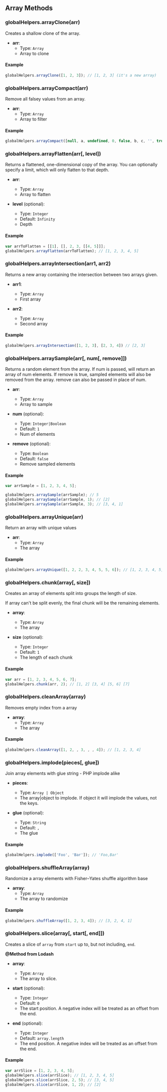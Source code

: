 ## Array Methods

### globalHelpers.arrayClone(arr)

Creates a shallow clone of the array.

- **arr**:
  - Type: `Array`
  - Array to clone

#### Example

```js
globalHelpers.arrayClone([1, 2, 3]); // [1, 2, 3] (it's a new array)
```

### globalHelpers.arrayCompact(arr)

Remove all falsey values from an array.

- **arr**:
  - Type: `Array`
  - Array to filter

#### Example

```js
globalHelpers.arrayCompact([null, a, undefined, 0, false, b, c, '', true]); // [a, b, c, true]
```

### globalHelpers.arrayFlatten(arr[, level])

Returns a flattened, one-dimensional copy of the array.
You can optionally specify a limit, which will only flatten to that depth.

- **arr**:
  - Type: `Array`
  - Array to flatten

- **level** (optional):
  - Type: `Integer`
  - Default: `Infinity`
  - Depth

#### Example

```js
var arrToFlatten = [[1], [], 2, 3, [[4, 5]]];
globalHelpers.arrayFlatten(arrToFlatten); // [1, 2, 3, 4, 5]
```

### globalHelpers.arrayIntersection(arr1, arr2)

Returns a new array containing the intersection between two arrays given.

- **arr1**:
  - Type: `Array`
  - First array

- **arr2**:
  - Type: `Array`
  - Second array

#### Example

```js
globalHelpers.arrayIntersection([1, 2, 3], [2, 3, 4]) // [2, 3]
```

### globalHelpers.arraySample(arr[, num[, remove]])

Returns a random element from the array.
If num is passed, will return an array of num elements.
If remove is true, sampled elements will also be removed from the array.
remove can also be passed in place of num.

- **arr**:
  - Type: `Array`
  - Array to sample

- **num** (optional):
  - Type: `Integer|Boolean`
  - Default: `1`
  - Num of elements

- **remove** (optional):
  - Type: `Boolean`
  - Default: `false`
  - Remove sampled elements

#### Example

```js
var arrSample = [1, 2, 3, 4, 5];

globalHelpers.arraySample(arrSample); // 5
globalHelpers.arraySample(arrSample, 1); // [2]
globalHelpers.arraySample(arrSample, 3); // [3, 4, 1]
```

### globalHelpers.arrayUnique(arr)

Return an array with unique values

- **arr**:
  - Type: `Array`
  - The array

#### Example

```js
globalHelpers.arrayUnique([1, 2, 2, 3, 4, 5, 5, 6]); // [1, 2, 3, 4, 5, 6]
```

### globalHelpers.chunk(array[, size])

Creates an array of elements split into groups the length of size.

If array can't be split evenly, the final chunk will be the remaining elements.

- **array**:
  - Type: `Array`
  - The array

- **size** (optional):
  - Type: `Integer`
  - Default: `1`
  - The length of each chunk

#### Example

```js
var arr = [1, 2, 3, 4, 5, 6, 7];
globalHelpers.chunk(arr, 2); // [1, 2] [3, 4] [5, 6] [7]
```

### globalHelpers.cleanArray(array)

Removes empty index from a array

- **array**:
  - Type: `Array`
  - The array

#### Example

```js
globalHelpers.cleanArray([1, 2, , 3, , , 4]); // [1, 2, 3, 4]
```

### globalHelpers.implode(pieces[, glue])

Join array elements with glue string - PHP implode alike

- **pieces**:
  - Type: `Array | Object`
  - The array|object to implode.  If object it will implode the values, not the keys.

- **glue** (optional):
  - Type: `String`
  - Default: `,`
  - The glue

#### Example

```js
globalHelpers.implode(['Foo', 'Bar']); // 'Foo,Bar'
```

### globalHelpers.shuffleArray(array)

Randomize a array elements with Fisher–Yates shuffle algorithm base

- **array**:
  - Type: `Array`
  - The array to randomize

#### Example

```js
globalHelpers.shuffleArray([1, 2, 3, 4]); // [3, 2, 4, 1]
```

### globalHelpers.slice(array[, start[, end]])

Creates a slice of `array` from `start` up to, but not including, `end`.

**@Method from Lodash**

- **array**:
  - Type: `Array`
  - The array to slice.

- **start** (optional):
  - Type: `Integer`
  - Default: `0`
  - The start position. A negative index will be treated as an offset from the end.

- **end** (optional):
  - Type: `Integer`
  - Default: `array.length`
  - The end position. A negative index will be treated as an offset from the end.

#### Example

```js
var arrSlice = [1, 2, 3, 4, 5];
globalHelpers.slice(arrSlice); // [1, 2, 3, 4, 5]
globalHelpers.slice(arrSlice, 2, 5); // [3, 4, 5]
globalHelpers.slice(arrSlice, 1, 2); // [2]
```